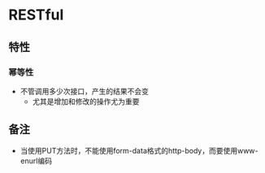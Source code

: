 # RESTful
## 特性
### 幂等性
- 不管调用多少次接口，产生的结果不会变
	- 尤其是增加和修改的操作尤为重要


## 备注
- 当使用PUT方法时，不能使用form-data格式的http-body，而要使用www-enurl编码